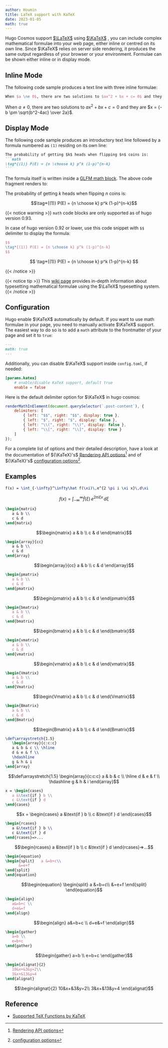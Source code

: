 ```yaml
---
author: Houmin
title: LaTeX support with KaTeX
date: 2023-01-05
math: true
---
```


Hugo Cosmos support [$\LaTeX$](https://www.latex-project.org/) using [$\KaTeX$](https://katex.org/) , you can include complex mathematical formulae into your web page, either inline or centred on its own line. Since $\KaTeX$ relies on server side rendering, it produces the same output regardless of your browser or your environment. Formulae can be shown either inline or in display mode.

<!--more-->

## Inline Mode

The following code sample produces a text line with three inline formulae:

```tex
When $a \ne 0$, there are two solutions to $ax^2 + bx + c= 0$ and they are $x = {-b \pm \sqrt{b^2-4ac} \over 2a}$.
```

When $a \ne 0$, there are two solutions to $ax^2 + bx + c= 0$ and they are $x = {-b \pm \sqrt{b^2-4ac} \over 2a}$.

## Display Mode

The following code sample produces an introductory text line followed by a formula numbered as `(1)` residing on its own line:

````markdown
The probability of getting $k$ heads when flipping $n$ coins is:
```math
\tag*{(1)} P(E) = {n \choose k} p^k (1-p)^{n-k}
```
````

The formula itself is written inside a [GLFM math block](https://docs.gitlab.com/ee/user/markdown.html#math). The above code fragment renders to:

The probability of getting $k$ heads when flipping $n$ coins is:

```math
\tag*{(1)}  P(E) = {n \choose k} p^k (1-p)^{n-k}
```

{{< notice warning >}}
`math` code blocks are only supported as of hugo version 0.93.

In case of hugo version 0.92 or lower, use this code snippet with `$$` delimiter to display the formula:

```tex
$$
\tag*{(1)} P(E) = {n \choose k} p^k (1-p)^{n-k}
$$
```

$$
\tag*{(1)} P(E) = {n \choose k} p^k (1-p)^{n-k}
$$

{{< /notice >}}

{{< notice tip >}}
This [wiki page](https://en.wikibooks.org/wiki/LaTeX/Mathematics) provides in-depth information about typesetting mathematical formulae using the $\LaTeX$ typesetting system.
{{< /notice >}}

## Configuration

Hugo enable $\KaTeX$ automatically by default. If you want to use math formulae in your page, you need to manually activate $\KaTeX$ support. The easiest way to do so is to add a `math` attribute to the frontmatter of your page and set it to `true`:

```md
---
math: true
---
```

Additionally, you can disable $\KaTeX$ support inside `config.toml`, if needed:

```toml
[params.katex]
    # enable/disable KaTeX support, default true
    enable = false
```

Here is the default delimiter option for $\KaTeX$ in hugo cosmos:

```javascript
renderMathInElement(document.querySelector(`.post-content`), {
    delimiters: [
        { left: "$$", right: "$$", display: true },
        { left: "$", right: "$", display: false },
        { left: "\\(", right: "\\)", display: false },
        { left: "\\[", right: "\\]", display: true }
    ]
});
```
For a complete list of options and their detailed description, have a look at the documentation of ${\KaTeX}'s$ [Rendering API options](https://katex.org/docs/autorender.html#api)[^1] and of ${\KaTeX}'s$ [configuration options](https://katex.org/docs/options.html)[^2].

## Examples

```tex
f(x) = \int_{-\infty}^\infty\hat f(\xi)\,e^{2 \pi i \xi x}\,d\xi
```

```math
f(x) = \int_{-\infty}^\infty\hat f(\xi)\,e^{2 \pi i \xi x}\,d\xi
```

```tex
\begin{matrix}
   a & b \\
   c & d
\end{matrix}
```

```math
\begin{matrix}
   a & b \\
   c & d
\end{matrix}
```

```tex
\begin{array}{cc}
   a & b \\
   c & d
\end{array}
```

```math
\begin{array}{cc}
   a & b \\
   c & d
\end{array}
```

```tex
\begin{pmatrix}
   a & b \\
   c & d
\end{pmatrix}
```

```math
\begin{pmatrix}
   a & b \\
   c & d
\end{pmatrix}
```

```tex
\begin{bmatrix}
   a & b \\
   c & d
\end{bmatrix}
```

```math
\begin{bmatrix}
   a & b \\
   c & d
\end{bmatrix}
```

```tex
\begin{vmatrix}
   a & b \\
   c & d
\end{vmatrix}
```

```math
\begin{vmatrix}
   a & b \\
   c & d
\end{vmatrix}
```

```tex
\begin{Vmatrix}
   a & b \\
   c & d
\end{Vmatrix}
```

```math
\begin{Vmatrix}
   a & b \\
   c & d
\end{Vmatrix}
```

```tex
\begin{Bmatrix}
   a & b \\
   c & d
\end{Bmatrix}
```

```math
\begin{Bmatrix}
   a & b \\
   c & d
\end{Bmatrix}
```

```tex
\def\arraystretch{1.5}
   \begin{array}{c:c:c}
   a & b & c \\ \hline
   d & e & f \\
   \hdashline
   g & h & i
\end{array}
```

```math
\def\arraystretch{1.5}
   \begin{array}{c:c:c}
   a & b & c \\ \hline
   d & e & f \\
   \hdashline
   g & h & i
\end{array}
```

```tex
x = \begin{cases}
   a &\text{if } b \\
   c &\text{if } d
\end{cases}
```

```math
x = \begin{cases}
   a &\text{if } b \\
   c &\text{if } d
\end{cases}
```

```tex
\begin{rcases}
   a &\text{if } b \\
   c &\text{if } d
\end{rcases}=>...
```

```math
\begin{rcases}
   a &\text{if } b \\
   c &\text{if } d
\end{rcases}=>...
```

```tex
\begin{equation}
\begin{split}   a &=b+c\\
      &=e+f
\end{split}
\end{equation}
```

```math
\begin{equation}
\begin{split}   a &=b+c\\
      &=e+f
\end{split}
\end{equation}
```

```tex
\begin{align}
   a&=b+c \\
   d+e&=f
\end{align}
```

```math
\begin{align}
   a&=b+c \\
   d+e&=f
\end{align}
```

```tex
\begin{gather}
   a=b \\
   e=b+c
\end{gather}
```

```math
\begin{gather}
   a=b \\
   e=b+c
\end{gather}
```

```tex
\begin{alignat}{2}
   10&x+&3&y=2\\
   3&x+&13&y=4
\end{alignat}
```

```math
\begin{alignat}{2}
   10&x+&3&y=2\\
   3&x+&13&y=4
\end{alignat}
```


## Reference

- [Supported TeX Functions by KaTeX](https://katex.org/docs/supported.html)

[^1]: [Rendering API options](https://katex.org/docs/autorender.html#api)
[^2]: [configuration options](https://katex.org/docs/options.html)